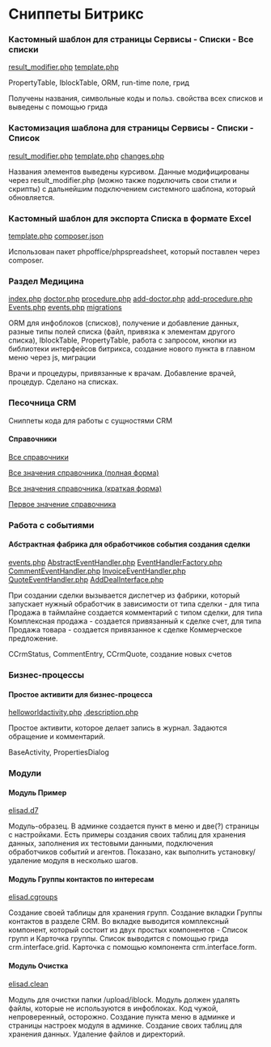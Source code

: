 # Сниппеты Битрикс

### Кастомный шаблон для страницы Сервисы - Списки - Все списки

[result_modifier.php](https://github.com/elisad5791/bx-snippets/blob/main/local/templates/.default/components/bitrix/lists.lists/.default/result_modifier.php)
[template.php](https://github.com/elisad5791/bx-snippets/blob/main/local/templates/.default/components/bitrix/lists.lists/.default/template.php)

PropertyTable, IblockTable, ORM, run-time поле, грид

Получены названия, символьные коды и польз. свойства всех списков и выведены с помощью грида

### Кастомизация шаблона для страницы Сервисы - Списки - Список

[result_modifier.php](https://github.com/elisad5791/bx-snippets/blob/main/local/templates/.default/components/bitrix/lists.list/.default/result_modifier.php)
[template.php](https://github.com/elisad5791/bx-snippets/blob/main/local/templates/.default/components/bitrix/lists.list/.default/template.php)
[changes.php](https://github.com/elisad5791/bx-snippets/blob/main/local/templates/.default/components/bitrix/lists.list/.default/include/changes.php)

Названия элементов выведены курсивом. Данные модифицированы через result_modifier.php (можно также подключить свои стили и скрипты) с дальнейшим подключением системного шаблона, который обновляется.

### Кастомный шаблон для экспорта Списка в формате Excel

[template.php](https://github.com/elisad5791/bx-snippets/blob/main/local/templates/.default/components/bitrix/lists.export.excel/.default/template.php)
[composer.json](https://github.com/elisad5791/bx-snippets/blob/main/local/composer.json)

Использован пакет phpoffice/phpspreadsheet, который поставлен через composer. 

### Раздел Медицина

[index.php](https://github.com/elisad5791/bx-snippets/blob/main/medicine/index.php)
[doctor.php](https://github.com/elisad5791/bx-snippets/blob/main/medicine/doctor.php)
[procedure.php](https://github.com/elisad5791/bx-snippets/blob/main/medicine/procedure.php)
[add-doctor.php](https://github.com/elisad5791/bx-snippets/blob/main/medicine/add-doctor.php)
[add-procedure.php](https://github.com/elisad5791/bx-snippets/blob/main/medicine/add-procedure.php)
[Events.php](https://github.com/elisad5791/bx-snippets/blob/main/local/classes/Events.php)
[events.php](https://github.com/elisad5791/bx-snippets/blob/main/local/php_interface/include/events.php)
[migrations](https://github.com/elisad5791/bx-snippets/tree/main/local/php_interface/migrations)

ORM для инфоблоков (списков), получение и добавление данных, разные типы полей списка (файл, привязка к элементам другого списка), IblockTable, PropertyTable, работа с запросом, кнопки из библиотеки интерфейсов битрикса, создание нового пункта в главном меню через js, миграции

Врачи и  процедуры, привязанные к врачам. Добавление врачей, процедур. Сделано на списках.

### Песочница CRM

Сниппеты кода для работы с сущностями CRM

#### Справочники

[Все справочники](https://github.com/elisad5791/bx-snippets/blob/main/crm_sandbox/all-refs.php)

[Все значения справочника (полная форма)](https://github.com/elisad5791/bx-snippets/blob/main/crm_sandbox/ref-all-values.php)

[Все значения справочника (краткая форма)](https://github.com/elisad5791/bx-snippets/blob/main/crm_sandbox/ref-all-values-short.php)

[Первое значение справочника](https://github.com/elisad5791/bx-snippets/blob/main/crm_sandbox/ref-first-value.php)

### Работа с событиями

#### Абстрактная фабрика для обработчиков события создания сделки

[events.php](https://github.com/elisad5791/bx-snippets/blob/main/local/php_interface/include/events.php)
[AbstractEventHandler.php](https://github.com/elisad5791/bx-snippets/blob/main/local/classes/DealAddHandlers/AbstractEventHandler.php)
[EventHandlerFactory.php](https://github.com/elisad5791/bx-snippets/blob/main/local/classes/DealAddHandlers/EventHandlerFactory.php)
[CommentEventHandler.php](https://github.com/elisad5791/bx-snippets/blob/main/local/classes/DealAddHandlers/CommentEventHandler.php)
[InvoiceEventHandler.php](https://github.com/elisad5791/bx-snippets/blob/main/local/classes/DealAddHandlers/InvoiceEventHandler.php)
[QuoteEventHandler.php](https://github.com/elisad5791/bx-snippets/blob/main/local/classes/DealAddHandlers/QuoteEventHandler.php)
[AddDealInterface.php](https://github.com/elisad5791/bx-snippets/blob/main/local/classes/DealAddHandlers/AddDealInterface.php)

При создании сделки вызывается диспетчер из фабрики, который запускает нужный обработчик в зависимости от типа сделки - для типа Продажа в таймлайне создается комментарий с типом сделки, для типа Комплексная продажа - создается привязанный к сделке счет, для типа Продажа товара - создается привязанное к сделке Коммерческое предложение. 

CCrmStatus, CommentEntry, CCrmQuote, создание новых счетов

### Бизнес-процессы

#### Простое активити для бизнес-процесса

[helloworldactivity.php](https://github.com/elisad5791/bx-snippets/blob/main/local/activities/custom/helloworldactivity/helloworldactivity.php)
[.description.php](https://github.com/elisad5791/bx-snippets/blob/main/local/activities/custom/helloworldactivity/.description.php)

Простое активити, которое делает запись в журнал. Задаются обращение и комментарий.

BaseActivity, PropertiesDialog

### Модули

#### Модуль Пример

[elisad.d7](https://github.com/elisad5791/bx-snippets/tree/main/local/modules/elisad.d7)

Модуль-образец.
В админке создается пункт в меню и две(?) страницы с настройками.
Есть примеры создания своих таблиц для хранения данных, заполнения их тестовыми данными, подключения обработчиков событий и агентов.
Показано, как выполнить установку/удаление модуля в несколько шагов.

#### Модуль Группы контактов по интересам

[elisad.cgroups](https://github.com/elisad5791/bx-snippets/tree/main/local/modules/elisad.cgroups)

Создание своей таблицы для хранения групп. Создание вкладки Группы контактов в разделе CRM. Во вкладке выводится комплексный компонент, который состоит из двух простых компонентов - Список групп и Карточка группы. Список выводится с помощью грида crm.interface.grid. Карточка с помощью компонента crm.interface.form.

#### Модуль Очистка

[elisad.clean](https://github.com/elisad5791/bx-snippets/tree/main/local/modules/elisad.clean)

Модуль для очистки папки /upload/iblock. Модуль должен удалять файлы, которые не используются в инфоблоках. Код чужой, непроверенный, осторожно.
Создание пункта меню в админке и страницы настроек модуля в админке.
Создание своих таблиц для хранения данных.
Удаление файлов и директорий.

